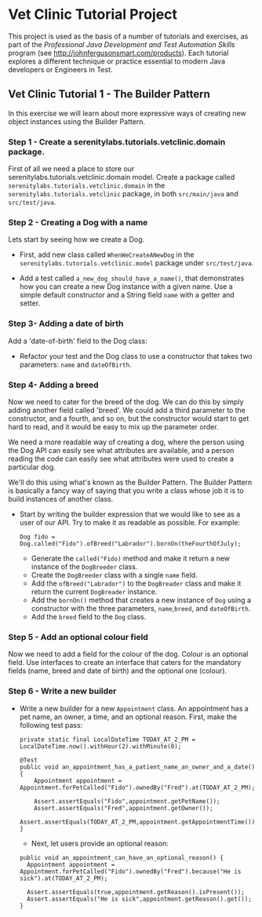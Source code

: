 # Vet Clinic Tutorial Project

This project is used as the basis of a number of tutorials and exercises, as part of the *Professional Java Development and Test Automation Skills* program (see http://johnfergusonsmart.com/products). Each tutorial explores a different technique or practice essential to modern Java developers or Engineers in Test.

## Vet Clinic Tutorial 1 - The Builder Pattern

In this exercise we will learn about more expressive ways of creating new object instances using the Builder Pattern.

### Step 1 - Create a serenitylabs.tutorials.vetclinic.domain package.

First of all we need a place to store our serenitylabs.tutorials.vetclinic.domain model. Create a package called `serenitylabs.tutorials.vetclinic.domain` in the `serenitylabs.tutorials.vetclinic` package, in both `src/main/java` and `src/test/java`.

### Step 2 - Creating a Dog with a name

Lets start by seeing how we create a Dog.

  - First, add new class called `WhenWeCreateANewDog` in the `serenitylabs.tutorials.vetclinic.model` package under `src/test/java`.

  - Add a test called `a_new_dog_should_have_a_name()`, that demonstrates how you can create a new Dog instance with a given name. Use a simple default constructor and a String field `name` with a getter and setter.

### Step 3- Adding a date of birth
Add a 'date-of-birth' field to the Dog class:
  - Refactor your test and the Dog class to use a constructor that takes two parameters: `name` and `dateOfBirth`.

### Step 4- Adding a breed
Now we need to cater for the breed of the dog. We can do this by simply adding another field called 'breed'. We could add a third parameter to the constructor, and a fourth, and so on, but the constructor would start to get hard to read, and it would be easy to mix up the parameter order.

We need a more readable way of creating a dog, where the person using the Dog API can easily see what attributes are available, and a person reading the code can easily see what attributes were used to create a particular dog.

We'll do this using what's known as the Builder Pattern. The Builder Pattern is basically a fancy way of saying that you write a class whose job it is to build instances of another class.

 - Start by writing the builder expression that we would like to see as a user of our API. Try to make it as readable as possible. For example:
    ```
    Dog fido = Dog.called("Fido").ofBreed("Labrador").bornOn(theFourthOfJuly);
    ```

    - Generate the `called("Fido)` method and make it return a new instance of the `DogBreeder` class.
    - Create the `DogBreeder` class with a single `name` field.
    - Add the `ofBreed("Labrador")` to the `DogBreader` class and make it return the current `DogBreader` instance.
    - Add the `bornOn()` method that creates a new instance of `Dog` using a constructor with the three parameters, `name`,`breed`, and `dateOfBirth`.
    - Add the `breed` field to the `Dog` class.

### Step 5 - Add an optional colour field

Now we need to add a field for the colour of the dog. Colour is an optional field. Use interfaces to create an interface that caters for the mandatory fields (name, breed and date of birth) and the optional one (colour).

### Step 6 - Write a new builder

- Write a new builder for a new `Appointment` class. An appointment has a pet name, an owner, a time, and an optional reason. First, make the following test pass:
  ```
  private static final LocalDateTime TODAY_AT_2_PM = LocalDateTime.now().withHour(2).withMinute(0);

  @Test
  public void an_appointment_has_a_patient_name_an_owner_and_a_date() {
      Appointment appointment = Appointment.forPetCalled("Fido").ownedBy("Fred").at(TODAY_AT_2_PM);

      Assert.assertEquals("Fido",appointment.getPetName());
      Assert.assertEquals("Fred",appointment.getOwner());
      Assert.assertEquals(TODAY_AT_2_PM,appointment.getAppointmentTime());
  }
  ```

  - Next, let users provide an optional reason:
  ```
  public void an_appointment_can_have_an_optional_reason() {
    Appointment appointment = Appointment.forPetCalled("Fido").ownedBy("Fred").because("He is sick").at(TODAY_AT_2_PM);

    Assert.assertEquals(true,appointment.getReason().isPresent());
    Assert.assertEquals("He is sick",appointment.getReason().get());
  }
  ```

